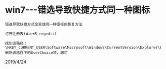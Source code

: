 # win7---错选导致快捷方式同一种图标

```
错选导致快捷方式全变成同一种图标的恢复方法  

打开注册表(Win+R regedit)

找到该路径：
\HKEY_CURRENT_USER\Software\Microsoft\Windows\CurrentVersion\Explorer\FileExts\.lnk
删除该路径下的UserChoice项，即可
```


2019/4/24  

